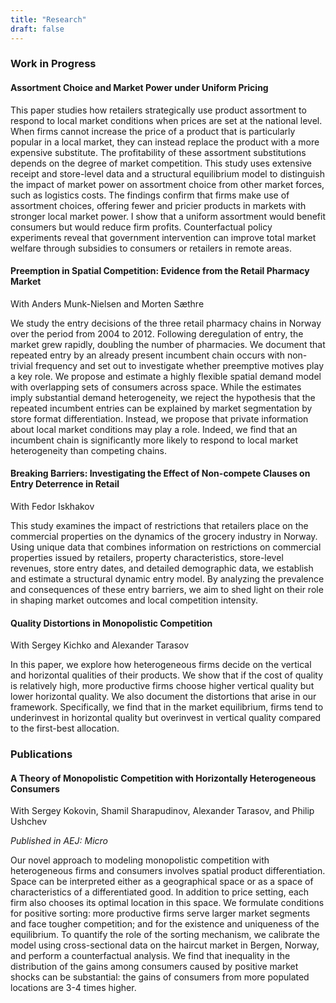 ```yaml
---
title: "Research"
draft: false
---
```


### Work in Progress

#### Assortment Choice and Market Power under Uniform Pricing

This paper studies how retailers strategically use product assortment to respond to local market conditions when prices are set at the national level. When firms cannot increase the price of a product that is particularly popular in a local market, they can instead replace the product with a more expensive substitute. The profitability of these assortment substitutions depends on the degree of market competition. This study uses extensive receipt and store-level data and a structural equilibrium model to distinguish the impact of market power on assortment choice from other market forces, such as logistics costs. The findings confirm that firms make use of assortment choices, offering fewer and pricier products in markets with stronger local market power. I show that a uniform assortment would benefit consumers but would reduce firm profits. Counterfactual policy experiments reveal that government intervention can improve total market welfare through subsidies to consumers or retailers in remote areas.

#### Preemption in Spatial Competition: Evidence from the Retail Pharmacy Market

With Anders Munk-Nielsen and Morten Sæthre

We study the entry decisions of the three retail pharmacy chains in Norway over the period from 2004 to 2012. Following deregulation of entry, the market grew rapidly, doubling the number of pharmacies. We document that repeated entry by an already present incumbent chain occurs with non-trivial frequency and set out to investigate whether preemptive motives play a key role. We propose and estimate a highly flexible spatial demand model with overlapping sets of consumers across space. While the estimates imply substantial demand heterogeneity, we reject the hypothesis that the repeated incumbent entries can be explained by market segmentation by store format differentiation. Instead, we propose that private information about local market conditions may play a role. Indeed, we find that an incumbent chain is significantly more likely to respond to local market heterogeneity than competing chains.

#### Breaking Barriers: Investigating the Effect of Non-compete Clauses on Entry Deterrence in Retail

With Fedor Iskhakov

This study examines the impact of restrictions that retailers place on the commercial properties on the dynamics of the grocery industry in Norway. Using unique data that combines information on restrictions on commercial properties issued by retailers, property characteristics, store-level revenues, store entry dates, and detailed demographic data, we establish and estimate a structural dynamic entry model. By analyzing the prevalence and consequences of these entry barriers, we aim to shed light on their role in shaping market outcomes and local competition intensity.

#### Quality Distortions in Monopolistic Competition

With Sergey Kichko and Alexander Tarasov

In this paper, we explore how heterogeneous firms decide on the vertical and horizontal qualities of their products. We show that if the cost of quality is relatively high, more productive firms choose higher vertical quality but lower horizontal quality. We also document the distortions that arise in our framework. Specifically, we find that in the market equilibrium, firms tend to underinvest in horizontal quality but overinvest in vertical quality compared to the first-best allocation.

### Publications

#### A Theory of Monopolistic Competition with Horizontally Heterogeneous Consumers

With Sergey Kokovin, Shamil Sharapudinov, Alexander Tarasov, and Philip Ushchev

*Published in AEJ: Micro*

Our novel approach to modeling monopolistic competition with heterogeneous firms and consumers involves spatial product differentiation. Space can be interpreted either as a geographical space or as a space of characteristics of a differentiated good. In addition to price setting, each firm also chooses its optimal location in this space. We formulate conditions for positive sorting: more productive firms serve larger market segments and face tougher competition; and for the existence and uniqueness of the equilibrium. To quantify the role of the sorting mechanism, we calibrate the model using cross-sectional data on the haircut market in Bergen, Norway, and perform a counterfactual analysis. We find that inequality in the distribution of the gains among consumers caused by positive market shocks can be substantial: the gains of consumers from more populated locations are 3-4 times higher.